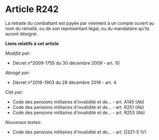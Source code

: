 # Article R242

La retraite du combattant est payée par virement à un compte ouvert au nom du retraité, ou de son représentant légal, ou du
mandataire qu'ils auront désigné.

**Liens relatifs à cet article**

_Modifié par_:

  - Décret n°2009-1755 du 30 décembre 2009 - art. 10

_Abrogé par_:

  - Décret n°2016-1903 du 28 décembre 2016 - art. 4

_Cité par_:

  - Code des pensions militaires d'invalidité et de... - art. A145 (Ab)
  - Code des pensions militaires d'invalidité et de... - art. R251 (Ab)
  - Code des pensions militaires d'invalidité et de... - art. R253 (Ab)

_Nouveaux textes_:

  - Code des pensions militaires d'invalidité et de... - art. D321-5 (V)
